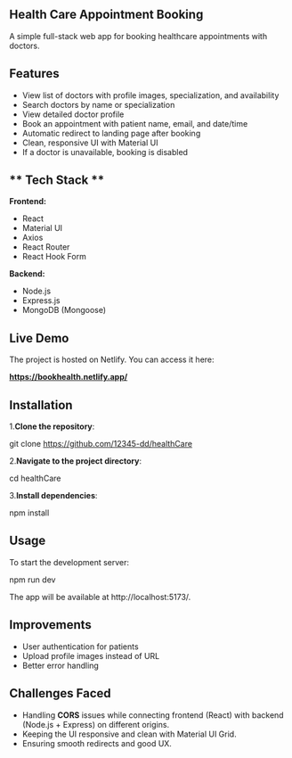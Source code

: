 ## **Health Care Appointment Booking**

A simple full-stack web app for booking healthcare appointments with doctors.

## **Features**

- View list of doctors with profile images, specialization, and availability
- Search doctors by name or specialization
- View detailed doctor profile
- Book an appointment with patient name, email, and date/time
- Automatic redirect to landing page after booking
- Clean, responsive UI with Material UI
- If a doctor is unavailable, booking is disabled

## ** Tech Stack **

**Frontend:**
- React
- Material UI
- Axios
- React Router
- React Hook Form

**Backend:**
- Node.js
- Express.js
- MongoDB (Mongoose)

## **Live Demo**

The project is hosted on Netlify. You can access it here:

**https://bookhealth.netlify.app/**


## **Installation**

1.**Clone the repository**:

  git clone https://github.com/12345-dd/healthCare

2.**Navigate to the project directory**:

  cd healthCare

3.**Install dependencies**:

  npm install

## **Usage**

To start the development server:

npm run dev

The app will be available at http://localhost:5173/.

## **Improvements** 

- User authentication for patients
- Upload profile images instead of URL
- Better error handling

## **Challenges Faced**

- Handling **CORS** issues while connecting frontend (React) with backend (Node.js + Express) on different origins.
- Keeping the UI responsive and clean with Material UI Grid.
- Ensuring smooth redirects and good UX.





